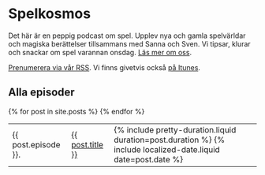 ---
---

# Spelkosmos

Det här är en peppig podcast om spel. Upplev nya och gamla spelvärldar och magiska berättelser tillsammans med Sanna och Sven. Vi tipsar, klurar och snackar om spel varannan onsdag. [Läs mer om oss][1].

[Prenumerera via vår RSS][2]. Vi finns givetvis också [på Itunes][3].

## Alla episoder

<table id="all-episodes">
  {% for post in site.posts %}
    <tr>
    <td>{{ post.episode }}.</td>
      <td>
        <a href="{{ post.url }}">{{ post.title }}</a>
      </td>
      <td>
        {% include pretty-duration.liquid duration=post.duration %}&nbsp;<time datetime="{{ post.date | date: '%Y-%m-%d' }}">{% include localized-date.liquid date=post.date %}</time>
      </td>
    </tr>
  {% endfor %}
</table>

<script>
(function () {
  var browserIsSupported = 'classList' in document.documentElement && 'closest' in document.documentElement && 'querySelector' in document && 'addEventListener' in document;

  if (!browserIsSupported) {
    return;
  }

  document.body.classList.add('js');

  var table = document.querySelector('#all-episodes');

  table.addEventListener('click', function (event) {
    var row = event.target.closest('tr');
    var firstLink = row && row.querySelector('a');

    if (firstLink) {
      firstLink.click();
    }
  });
}());
</script>

[1]: /om-oss/
[2]: http://spelkosmos.se/itunes.rss
[3]: https://itunes.apple.com/se/podcast/spelkosmos/id1074034373
